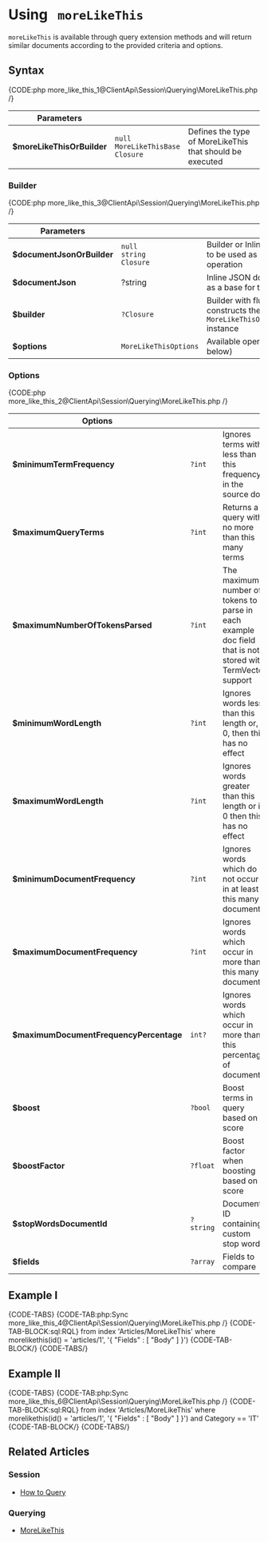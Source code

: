 # Using &nbsp; `moreLikeThis`

`moreLikeThis` is available through query extension methods and will return similar documents according to the provided criteria and options.

## Syntax

{CODE:php more_like_this_1@ClientApi\Session\Querying\MoreLikeThis.php /}

| Parameters | | |
| ------------- | ------------- | ----- |
| **$moreLikeThisOrBuilder** | `null`<br>`MoreLikeThisBase`<br>`Closure` | Defines the type of MoreLikeThis that should be executed |

### Builder

{CODE:php more_like_this_3@ClientApi\Session\Querying\MoreLikeThis.php /}

| Parameters | | |
| ------------- | ------------- | ----- |
| **$documentJsonOrBuilder** | `null`<br>`string`<br>`Closure` | Builder or Inline JSON document to be used as a base for the operation |
| **$documentJson** | ?string | Inline JSON document to be used as a base for the operation |
| **$builder** | `?Closure` | Builder with fluent API that constructs the `MoreLikeThisOperationsInterface` instance |
| **$options** | `MoreLikeThisOptions` | Available operation options (see below) |

### Options

{CODE:php more_like_this_2@ClientApi\Session\Querying\MoreLikeThis.php /}

| Options | | |
| ------------- | ------------- | ----- |
| **$minimumTermFrequency** | `?int` | Ignores terms with less than this frequency in the source doc |
| **$maximumQueryTerms** | `?int` | Returns a query with no more than this many terms |
| **$maximumNumberOfTokensParsed** | `?int` | The maximum number of tokens to parse in each example doc field that is not stored with TermVector support |
| **$minimumWordLength** | `?int` | Ignores words less than this length or, if 0, then this has no effect |
| **$maximumWordLength** | `?int` | Ignores words greater than this length or if 0 then this has no effect |
| **$minimumDocumentFrequency** | `?int` | Ignores words which do not occur in at least this many documents |
| **$maximumDocumentFrequency** | `?int` | Ignores words which occur in more than this many documents |
| **$maximumDocumentFrequencyPercentage** | `int?` | Ignores words which occur in more than this percentage of documents |
| **$boost** | `?bool` | Boost terms in query based on score |
| **$boostFactor** | `?float` |  Boost factor when boosting based on score |
| **$stopWordsDocumentId** | `?string` | Document ID containing custom stop words |
| **$fields** | `?array` | Fields to compare |

## Example I

{CODE-TABS}
{CODE-TAB:php:Sync more_like_this_4@ClientApi\Session\Querying\MoreLikeThis.php /}
{CODE-TAB-BLOCK:sql:RQL}
from index 'Articles/MoreLikeThis' 
where morelikethis(id() = 'articles/1', '{ "Fields" : [ "Body" ] }')
{CODE-TAB-BLOCK/}
{CODE-TABS/}

## Example II

{CODE-TABS}
{CODE-TAB:php:Sync more_like_this_6@ClientApi\Session\Querying\MoreLikeThis.php /}
{CODE-TAB-BLOCK:sql:RQL}
from index 'Articles/MoreLikeThis' 
where morelikethis(id() = 'articles/1', '{ "Fields" : [ "Body" ] }') and Category == 'IT'
{CODE-TAB-BLOCK/}
{CODE-TABS/}

## Related Articles

### Session

- [How to Query](../../../client-api/session/querying/how-to-query)

### Querying

- [MoreLikeThis](../../../indexes/querying/morelikethis)
